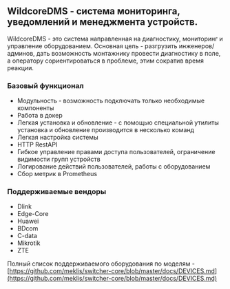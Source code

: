 ## **WildcoreDMS** - система мониторинга, уведомлений и менеджмента устройств.

WildcoreDMS - это система направленная на диагностику, мониторинг и управление оборудованием. 
Основная цель - разгрузить инженеров/админов, дать возможность монтажнику провести диагностику в поле, 
а оператору сориентироваться в проблеме, этим сократив время реакции. 

### Базовый функционал
* Модульность - возможность подключать только необходимые компоненты   
* Работа в докер
* Легкая установка и обновление - с помощью специальной утилиты установка и обновление производится в несколько команд
* Легкая настройка системы
* HTTP RestAPI 
* Гибкое управление правами доступа пользователей, ограничение видимости групп устройств
* Логирование действий пользователей, работы с оборудованием
* Сбор метрик в Prometheus

### Поддерживаемые вендоры

* Dlink
* Edge-Core
* Huawei
* BDcom
* C-data
* Mikrotik
* ZTE       

Полный список поддерживаемого оборудования по моделям - [https://github.com/meklis/switcher-core/blob/master/docs/DEVICES.md](https://github.com/meklis/switcher-core/blob/master/docs/DEVICES.md)
